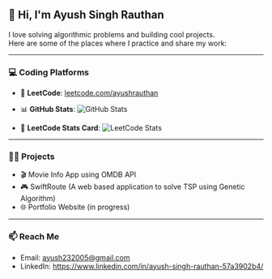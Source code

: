 ## 👋 Hi, I'm Ayush Singh Rauthan

I love solving algorithmic problems and building cool projects.  
Here are some of the places where I practice and share my work:

---

### 💻 Coding Platforms

- 🚀 **LeetCode**: [leetcode.com/ayushrauthan](https://leetcode.com/ayushrauthan_100/)
- 📊 **GitHub Stats**:   ![GitHub Stats](https://github-readme-stats.vercel.app/api?username=ayushrauthan&show_icons=true&theme=radical)
 

- 🔢 **LeetCode Stats Card**:   ![LeetCode Stats](https://leetcard.jacoblin.cool/ayushrauthan_100?theme=light&font=Source%20Code%20Pro)
  


---

### 🧑‍💻 Projects

- 🎬 Movie Info App using OMDB API
- 🎮 SwiftRoute (A web based application to solve TSP using Genetic Algorithm)
- 🌐 Portfolio Website (in progress)

---

### 📫 Reach Me
- Email: ayush232005@gmail.com
- LinkedIn: https://www.linkedin.com/in/ayush-singh-rauthan-57a3902b4/

